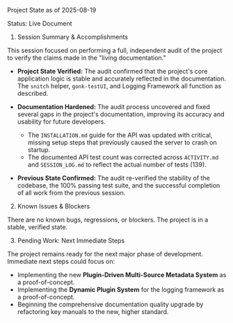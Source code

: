 Project State as of 2025-08-19

Status: Live Document

1. Session Summary & Accomplishments

This session focused on performing a full, independent audit of the project to verify the claims made in the "living documentation."

*   **Project State Verified:** The audit confirmed that the project's core application logic is stable and accurately reflected in the documentation. The `snitch` helper, `gonk-testUI`, and Logging Framework all function as described.

*   **Documentation Hardened:** The audit process uncovered and fixed several gaps in the project's documentation, improving its accuracy and usability for future developers.
    *   The `INSTALLATION.md` guide for the API was updated with critical, missing setup steps that previously caused the server to crash on startup.
    *   The documented API test count was corrected across `ACTIVITY.md` and `SESSION_LOG.md` to reflect the actual number of tests (139).

*   **Previous State Confirmed:** The audit re-verified the stability of the codebase, the 100% passing test suite, and the successful completion of all work from the previous session.

2. Known Issues & Blockers

There are no known bugs, regressions, or blockers. The project is in a stable, verified state.

3. Pending Work: Next Immediate Steps

The project remains ready for the next major phase of development. Immediate next steps could focus on:

*   Implementing the new **Plugin-Driven Multi-Source Metadata System** as a proof-of-concept.
*   Implementing the **Dynamic Plugin System** for the logging framework as a proof-of-concept.
*   Beginning the comprehensive documentation quality upgrade by refactoring key manuals to the new, higher standard.